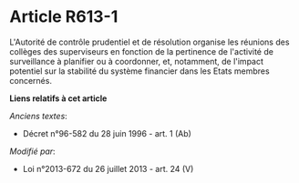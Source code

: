 # Article R613-1

L'Autorité de contrôle prudentiel et de résolution organise les réunions des collèges des superviseurs en fonction de la
pertinence de l'activité de surveillance à planifier ou à coordonner, et, notamment, de l'impact potentiel sur la stabilité
du système financier dans les Etats membres concernés.

**Liens relatifs à cet article**

_Anciens textes_:

  - Décret n°96-582 du 28 juin 1996 - art. 1 (Ab)

_Modifié par_:

  - Loi n°2013-672 du 26 juillet 2013 - art. 24 (V)
